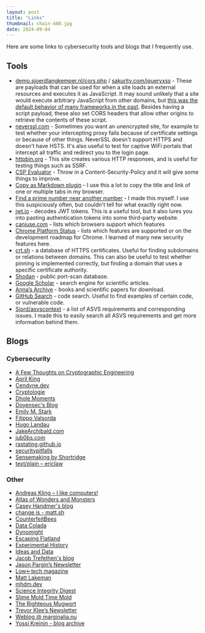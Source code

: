 ```yaml
---
layout: post
title: "Links"
thumbnail: chain-480.jpg
date: 2024-09-04
---
```


Here are some links to cybersecurity tools and blogs that I frequently use.

## Tools

- [demo.sjoerdlangkemper.nl/cors.php](https://demo.sjoerdlangkemper.nl/cors.php) / [sakurity.com/jqueryxss](https://sakurity.com/jqueryxss) - These are payloads that can be used for when a site loads an external resources and executes it as JavaScript. It may sound unlikely that a site would execute arbitrary JavaScript from other domains, but [this was the default behavior of many frameworks in the past](https://www.sjoerdlangkemper.nl/2017/09/27/some-libraries-evaluate-remote-javascript/). Besides having a script payload, these also set CORS headers that allow other origins to retrieve the contents of these script.
- [neverssl.com](http://neverssl.com/) - Sometimes you want an unencrypted site, for example to test whether your intercepting proxy fails because of certificate settings or because of other things. NeverSSL doesn't support HTTPS and doesn't have HSTS. It's also useful to test for captive WiFi portals that intercept all traffic and redirect you to the login page.
- [httpbin.org](https://httpbin.org/) - This site creates various HTTP responses, and is useful for testing things such as SSRF.
- [CSP Evaluator](https://csp-evaluator.withgoogle.com/) - Throw in a Content-Security-Policy and it will give some things to improve.
- [Copy as Markdown plugin](https://chromewebstore.google.com/detail/copy-as-markdown/fkeaekngjflipcockcnpobkpbbfbhmdn) - I use this a lot to copy the title and link of one or multiple tabs in my browser.
- [Find a prime number near another number](http://linuxonly.nl/docs/51/148_Find_a_prime_number_near_another_number.html) - I made this myself. I use this suspiciously often, but couldn't tell for what exactly right now.
- [jwt.io](https://jwt.io/) - decodes JWT tokens. This is a useful tool, but it also lures you into pasting authentication tokens into some third-party website.
- [caniuse.com](https://caniuse.com/) - lists which browsers support which features
- [Chrome Platform Status](https://chromestatus.com/roadmap) - lists which features are supported or on the development roadmap for Chrome. I learned of many new security features here.
- [crt.sh](https://crt.sh/) - a database of HTTPS certificates. Useful for finding subdomains or relations between domains. This can also be useful to test whether pinning is implemented correctly, but finding a domain that uses a specific certificate authority.
- [Shodan](https://www.shodan.io/) - public port-scan database.
- [Google Scholar](https://scholar.google.com/) - search engine for scientific articles.
- [Anna’s Archive](https://annas-archive.org/) - books and scientific papers for download.
- [GitHub Search](https://github.com/search?type=code) - code search. Useful to find examples of certain code, or vulnerable code.
- [Sjord/asvscontext](https://github.com/Sjord/asvscontext) - a list of ASVS requirements and corresponding issues. I made this to easily search all ASVS requirements and get more information behind them.

## Blogs

### Cybersecurity

- [A Few Thoughts on Cryptographic Engineering](https://blog.cryptographyengineering.com/)
- [April King](https://grayduck.mn/)
- [Cendyne.dev](https://cendyne.dev/posts/)
- [Cryptologie](https://cryptologie.net/)
- [Dhole Moments](https://soatok.blog/)
- [Doyensec's Blog](https://blog.doyensec.com/)
- [Emily M. Stark](https://emilymstark.com/blog.html)
- [Filippo Valsorda](https://words.filippo.io/)
- [Hugo Landau](https://www.devever.net/~hl/)
- [JakeArchibald.com](https://jakearchibald.com/)
- [jub0bs.com](https://jub0bs.com/posts/)
- [rastating.github.io](https://rastating.github.io/)
- [securitypitfalls](https://securitypitfalls.wordpress.com/)
- [Sensemaking by Shortridge](https://kellyshortridge.com/blog/)
- [text/plain – ericlaw](https://textslashplain.com/)

### Other

- [Andreas Kling – I like computers!](https://awesomekling.github.io/)
- [Atlas of Wonders and Monsters](https://etiennefd.substack.com/)
- [Casey Handmer's blog](https://caseyhandmer.wordpress.com/)
- [change is - matt.sh](https://matt.sh/)
- [CounterfeitBees](https://counterfeitbees.substack.com/)
- [Data Colada](https://datacolada.org/)
- [Dynomight](https://dynomight.net/)
- [Escaping Flatland](https://www.henrikkarlsson.xyz/)
- [Experimental History](https://www.experimental-history.com/)
- [Ideas and Data](https://ideasanddata.wordpress.com/)
- [Jacob Trefethen's blog](https://blog.jacobtrefethen.com/)
- [Jason Pargin’s Newsletter](https://jasonpargin.substack.com/)
- [Low←tech magazine](https://solar.lowtechmagazine.com/)
- [Matt Lakeman](https://mattlakeman.org/)
- [mhdm.dev](https://mhdm.dev/posts/)
- [Science Integrity Digest](https://scienceintegritydigest.com/)
- [Slime Mold Time Mold](https://slimemoldtimemold.com/)
- [The Righteous Mugwort](https://ruthdaniel.substack.com/)
- [Trevor Klee’s Newsletter](https://trevorklee.substack.com/)
- [Weblog @ marginalia.nu](https://www.marginalia.nu/log/)
- [Yossi Kreinin - blog archive](https://yosefk.com/blog/)
